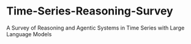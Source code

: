 # Time-Series-Reasoning-Survey
A Survey of Reasoning and Agentic Systems in Time Series with Large Language Models
